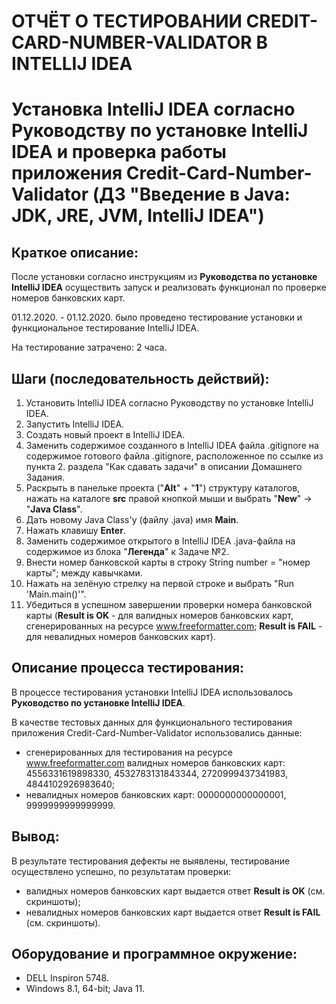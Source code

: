 # **ОТЧЁТ О ТЕСТИРОВАНИИ CREDIT-CARD-NUMBER-VALIDATOR В INTELLIJ IDEA**
# **Установка IntelliJ IDEA согласно Руководству по установке IntelliJ IDEA и проверка работы приложения Credit-Card-Number-Validator (ДЗ "Введение в Java: JDK, JRE, JVM, IntelliJ IDEA")**

## **Краткое описание:**
После установки согласно инструкциям из **Руководства по установке IntelliJ IDEA** осуществить запуск и реализовать функционал по проверке номеров банковских карт.

01.12.2020. - 01.12.2020. было проведено тестирование установки и функциональное тестирование IntelliJ IDEA.

На тестирование затрачено: 2 часа.

## **Шаги (последовательность действий):**

1. Установить IntelliJ IDEA согласно Руководству по установке IntelliJ IDEA.
2. Запустить IntelliJ IDEA.
3. Создать новый проект в IntelliJ IDEA.
4. Заменить содержимое созданного в IntelliJ IDEA файла .gitignore на содержимое готового файла .gitignore, расположенное по ссылке из пункта 2. раздела "Как сдавать задачи" в описании Домашнего Задания.
5. Раскрыть в панельке проекта ("**Alt**" + "**1**") структуру каталогов, нажать на каталоге **src** правой кнопкой мыши и выбрать "**New**" -> "**Java Class**".
6. Дать новому Java Class'у (файлу .java) имя **Main**.
7. Нажать клавишу **Enter**.
8. Заменить содержимое открытого в IntelliJ IDEA .java-файла на содержимое из блока "**Легенда**" к Задаче №2.
09. Внести номер банковской карты в строку String number = "номер карты"; между кавычками.
10. Нажать на зелёную стрелку на первой строке и выбрать "Run 'Main.main()'".
11. Убедиться в успешном завершении проверки номера банковской карты (**Result is OK** - для валидных номеров банковских карт, сгенерированных на ресурсе www.freeformatter.com; **Result is FAIL** - для невалидных номеров банковских карт).

## **Описание процесса тестирования:**

В процессе тестирования установки IntelliJ IDEA использовалось **Руководство по установке IntelliJ IDEA**.

В качестве тестовых данных для функционального тестирования приложения Credit-Card-Number-Validator использовались данные:
* сгенерированных для тестирования на ресурсе www.freeformatter.com валидных номеров банковских карт: 4556331619898330, 4532783131843344, 2720999437341983, 4844102926983640;
* невалидных номеров банковских карт: 0000000000000001, 9999999999999999.

## **Вывод:**
В результате тестирования дефекты не выявлены, тестирование осуществлено успешно, по результатам проверки:
* валидных номеров банковских карт выдается ответ **Result is OK** (см. скриншоты);
* невалидных номеров банковских карт выдается ответ **Result is FAIL** (см. скриншоты).

## **Оборудование и программное окружение:**
* DELL Inspiron 5748.
* Windows 8.1, 64-bit; Java 11.